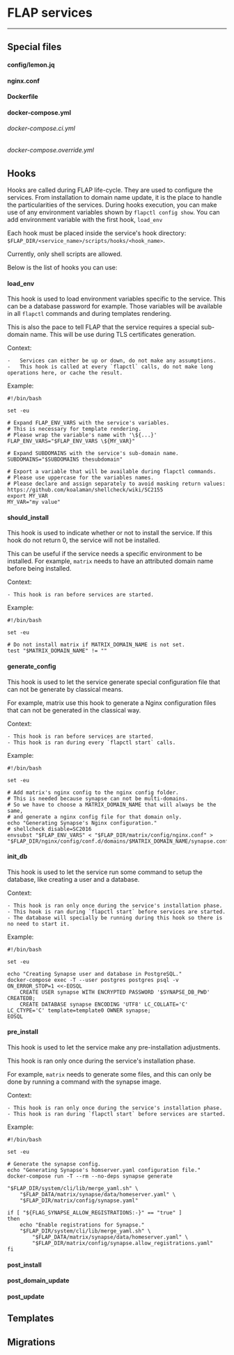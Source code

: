# FLAP services

---

## Special files

#### config/lemon.jq

#### nginx.conf

#### Dockerfile

#### docker-compose.yml

###### docker-compose.ci.yml

###### docker-compose.override.yml

## Hooks

Hooks are called during FLAP life-cycle. They are used to configure the services. From installation to domain name update, it is the place to handle the particularities of the services. During hooks execution, you can make use of any environment variables shown by `flapctl config show`. You can add environment variable with the first hook, `load_env`

Each hook must be placed inside the service's hook directory: `$FLAP_DIR/<service_name>/scripts/hooks/<hook_name>`.

Currently, only shell scripts are allowed.

Below is the list of hooks you can use:

#### load_env

This hook is used to load environment variables specific to the service. This can be a database password for example. Those variables will be available in all `flapctl` commands and during templates rendering.

This is also the pace to tell FLAP that the service requires a special sub-domain name. This will be use during TLS certificates generation.

Context:

    -   Services can either be up or down, do not make any assumptions.
    -   This hook is called at every `flapctl` calls, do not make long operations here, or cache the result.

Example:

```shell
#!/bin/bash

set -eu

# Expand FLAP_ENV_VARS with the service's variables.
# This is necessary for template rendering.
# Please wrap the variable's name with '\${...}'
FLAP_ENV_VARS="$FLAP_ENV_VARS \${MY_VAR}"

# Expand SUBDOMAINS with the service's sub-domain name.
SUBDOMAINS="$SUBDOMAINS thesubdomain"

# Export a variable that will be available during flapctl commands.
# Please use uppercase for the variables names.
# Please declare and assign separately to avoid masking return values: https://github.com/koalaman/shellcheck/wiki/SC2155
export MY_VAR
MY_VAR="my value"
```

#### should_install

This hook is used to indicate whether or not to install the service. If this hook do not return 0, the service will not be installed.

This can be useful if the service needs a specific environment to be installed. For example, `matrix` needs to have an attributed domain name before being installed.

Context:

    - This hook is ran before services are started.

Example:

```shell
#!/bin/bash

set -eu

# Do not install matrix if MATRIX_DOMAIN_NAME is not set.
test "$MATRIX_DOMAIN_NAME" != ""
```

#### generate_config

This hook is used to let the service generate special configuration file that can not be generate by classical means.

For example, matrix use this hook to generate a Nginx configuration files that can not be generated in the classical way.

Context:

    - This hook is ran before services are started.
    - This hook is ran during every `flapctl start` calls.

Example:

```shell
#!/bin/bash

set -eu

# Add matrix's nginx config to the nginx config folder.
# This is needed because synapse can not be multi-domains.
# So we have to choose a MATRIX_DOMAIN_NAME that will always be the same,
# and generate a nginx config file for that domain only.
echo "Generating Synapse's Nginx configuration."
# shellcheck disable=SC2016
envsubst "$FLAP_ENV_VARS" < "$FLAP_DIR/matrix/config/nginx.conf" > "$FLAP_DIR/nginx/config/conf.d/domains/$MATRIX_DOMAIN_NAME/synapse.conf"

```

#### init_db

This hook is used to let the service run some command to setup the database, like creating a user and a database.

Context:

    - This hook is ran only once during the service's installation phase.
    - This hook is ran during `flapctl start` before services are started.
    - The database will specially be running during this hook so there is no need to start it.

Example:

```shell
#!/bin/bash

set -eu

echo "Creating Synapse user and database in PostgreSQL."
docker-compose exec -T --user postgres postgres psql -v ON_ERROR_STOP=1 <<-EOSQL
	CREATE USER synapse WITH ENCRYPTED PASSWORD '$SYNAPSE_DB_PWD' CREATEDB;
	CREATE DATABASE synapse ENCODING 'UTF8' LC_COLLATE='C' LC_CTYPE='C' template=template0 OWNER synapse;
EOSQL
```

#### pre_install

This hook is used to let the service make any pre-installation adjustments.

This hook is ran only once during the service's installation phase.

For example, `matrix` needs to generate some files, and this can only be done by running a command with the synapse image.

Context:

    - This hook is ran only once during the service's installation phase.
    - This hook is ran during `flapctl start` before services are started.

Example:

```shell
#!/bin/bash

set -eu

# Generate the synapse config.
echo "Generating Synapse's homserver.yaml configuration file."
docker-compose run -T --rm --no-deps synapse generate

"$FLAP_DIR/system/cli/lib/merge_yaml.sh" \
	"$FLAP_DATA/matrix/synapse/data/homeserver.yaml" \
	"$FLAP_DIR/matrix/config/synapse.yaml"

if [ "${FLAG_SYNAPSE_ALLOW_REGISTRATIONS:-}" == "true" ]
then
	echo "Enable registrations for Synapse."
	"$FLAP_DIR/system/cli/lib/merge_yaml.sh" \
		"$FLAP_DATA/matrix/synapse/data/homeserver.yaml" \
		"$FLAP_DIR/matrix/config/synapse.allow_registrations.yaml"
fi
```

#### post_install

#### post_domain_update

#### post_update

## Templates

## Migrations
